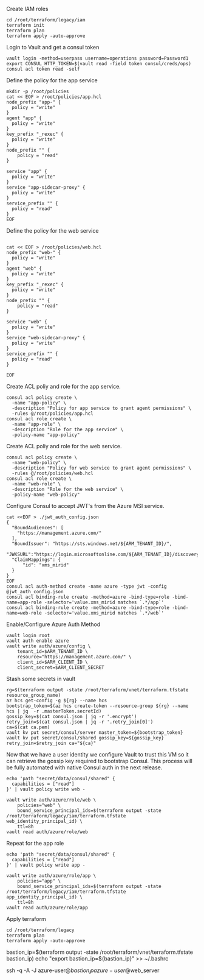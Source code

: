 

Create IAM roles

```
cd /root/terraform/legacy/iam
terraform init
terraform plan
terraform apply -auto-approve

```
Login to Vault and get a consul token

```
vault login -method=userpass username=operations password=Password1
export CONSUL_HTTP_TOKEN=$(vault read -field token consul/creds/ops)
consul acl token read -self
```

Define the policy for the app service

```
mkdir -p /root/policies
cat << EOF > /root/policies/app.hcl
node_prefix "app-" {
  policy = "write"
}
agent "app" {
  policy = "write"
}
key_prefix "_rexec" {
  policy = "write"
}
node_prefix "" {
	policy = "read"
}

service "app" {
  policy = "write"
}
service "app-sidecar-proxy" {
  policy = "write"
}
service_prefix "" {
  policy = "read"
}
EOF
```

Define the policy for the web service

```

cat << EOF > /root/policies/web.hcl
node_prefix "web-" {
  policy = "write"
}
agent "web" {
  policy = "write"
}
key_prefix "_rexec" {
  policy = "write"
}
node_prefix "" {
	policy = "read"
}

service "web" {
  policy = "write"
}
service "web-sidecar-proxy" {
  policy = "write"
}
service_prefix "" {
  policy = "read"
}

EOF
```

Create ACL poliy and role for the app service. 
```
consul acl policy create \
  -name "app-policy" \
  -description "Policy for app service to grant agent permissions" \
  -rules @/root/policies/app.hcl
consul acl role create \
  -name "app-role" \
  -description "Role for the app service" \
  -policy-name "app-policy"

```

Create ACL poliy and role for the web service. 
```
consul acl policy create \
  -name "web-policy" \
  -description "Policy for web service to grant agent permissions" \
  -rules @/root/policies/web.hcl
consul acl role create \
  -name "web-role" \
  -description "Role for the web service" \
  -policy-name "web-policy"

```

Configure Consul to accept JWT's from the Azure MSI service.

```
cat <<EOF > ./jwt_auth_config.json
{
  "BoundAudiences": [
    "https://management.azure.com/"
  ],
  "BoundIssuer": "https://sts.windows.net/${ARM_TENANT_ID}/",
  "JWKSURL":"https://login.microsoftonline.com/${ARM_TENANT_ID}/discovery/v2.0/keys",
  "ClaimMappings": {
      "id": "xms_mirid"
  }
}
EOF
consul acl auth-method create -name azure -type jwt -config @jwt_auth_config.json
consul acl binding-rule create -method=azure -bind-type=role -bind-name=app-role -selector='value.xms_mirid matches `.*/app`'
consul acl binding-rule create -method=azure -bind-type=role -bind-name=web-role -selector='value.xms_mirid matches `.*/web`'
```

Enable/Configure Azure Auth Method

```
vault login root
vault auth enable azure
vault write auth/azure/config \
    tenant_id=$ARM_TENANT_ID \
    resource="https://management.azure.com/" \
    client_id=$ARM_CLIENT_ID \
    client_secret=$ARM_CLIENT_SECRET
```

Stash some secrets in vault

```
rg=$(terraform output -state /root/terraform/vnet/terraform.tfstate resource_group_name)
az hcs get-config -g ${rg} --name hcs
bootstrap_token=$(az hcs create-token --resource-group ${rg} --name hcs | jq  -r .masterToken.secretId)
gossip_key=$(cat consul.json | jq -r '.encrypt')
retry_join=$(cat consul.json | jq -r '.retry_join[0]')
ca=$(cat ca.pem)
vault kv put secret/consul/server master_token=${bootstrap_token}
vault kv put secret/consul/shared gossip_key=${gossip_key} retry_join=$retry_join ca="${ca}"
```

Now that we have a user identity we configure Vault to trust this VM so it can retrieve the gossip key required to bootstrap Consul. This process will be fully automated with native Consul auth in the next release.

```
echo 'path "secret/data/consul/shared" {
  capabilities = ["read"]
}' | vault policy write web -

vault write auth/azure/role/web \
    policies="web" \
    bound_service_principal_ids=$(terraform output -state /root/terraform/legacy/iam/terraform.tfstate web_identity_principal_id) \
    ttl=8h
vault read auth/azure/role/web

```

Repeat for the app role 
```
echo 'path "secret/data/consul/shared" {
  capabilities = ["read"]
}' | vault policy write app -

vault write auth/azure/role/app \
    policies="app" \
    bound_service_principal_ids=$(terraform output -state /root/terraform/legacy/iam/terraform.tfstate app_identity_principal_id) \
    ttl=8h
vault read auth/azure/role/app
```


Apply terraform

```
cd /root/terraform/legacy
terraform plan
terraform apply -auto-approve

```



bastion_ip=$(terraform output -state /root/terraform/vnet/terraform.tfstate bastion_ip)
echo "export bastion_ip=${bastion_ip}" >> ~/.bashrc

ssh -q -A -J azure-user@$bastion_ip azure-user@$web_server
